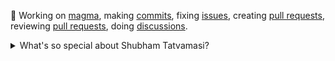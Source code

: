 🔭 Working on [magma](https://github.com/magma/magma),
making [commits](https://github.com/magma/magma/commits?author=ShubhamTatvamasi),
fixing [issues](https://github.com/magma/magma/issues/assigned/ShubhamTatvamasi),
creating [pull requests](https://github.com/magma/magma/pulls/ShubhamTatvamasi),
reviewing [pull requests](https://github.com/magma/magma/pulls?q=reviewed-by%3AShubhamTatvamasi),
doing [discussions](https://github.com/magma/magma/discussions?author=ShubhamTatvamasi).

<details>
  <summary>What's so special about Shubham Tatvamasi?</summary>

  - A Problem Solver - an inquisitive mind that continually strives for the right answers;
  - A People Person - good at conveying, teaching and training the acquired skills to the community;
  - A Team Player - well aware of the art of collaboration and team-building;
  - Passionate for Open Source;
  - Above it all, believes that self-discipline is the driving force behind achieving any goal.
</details>


<!--
**ShubhamTatvamasi/ShubhamTatvamasi** is a ✨ _special_ ✨ repository because its `README.md` (this file) appears on your GitHub profile.

Here are some ideas to get you started:

- 🔭 I’m currently working on ...
- 🌱 I’m currently learning ...
- 👯 I’m looking to collaborate on ...
- 🤔 I’m looking for help with ...
- 💬 Ask me about ...
- 📫 How to reach me: ...
- 😄 Pronouns: ...
- ⚡ Fun fact: ...
-->
